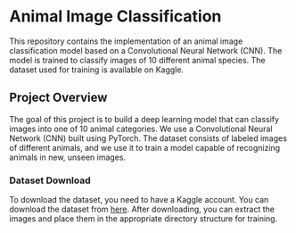# Animal Image Classification

This repository contains the implementation of an animal image classification model based on a Convolutional Neural Network (CNN). The model is trained to classify images of 10 different animal species. The dataset used for training is available on Kaggle.

## Project Overview

The goal of this project is to build a deep learning model that can classify images into one of 10 animal categories. We use a Convolutional Neural Network (CNN) built using PyTorch. The dataset consists of labeled images of different animals, and we use it to train a model capable of recognizing animals in new, unseen images.

### Dataset Download

To download the dataset, you need to have a Kaggle account. You can download the dataset from [here](https://www.kaggle.com/datasets/alessiocorrado99/animals10). After downloading, you can extract the images and place them in the appropriate directory structure for training.

## 



